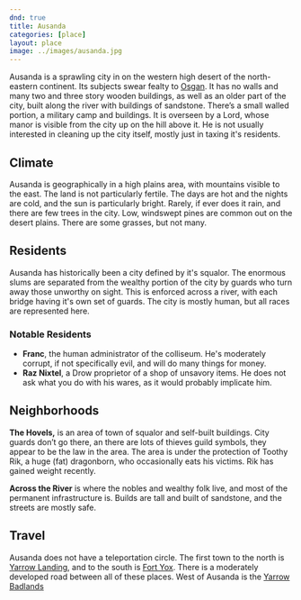 ```yaml
---
dnd: true
title: Ausanda
categories: [place]
layout: place
image: ../images/ausanda.jpg
---
```

Ausanda is a sprawling city in on the western high desert of the north-eastern continent.  Its subjects swear fealty to [Osgan](osgan.md).  It has no walls and many two and three story wooden buildings, as well as an older part of the city, built along the river with buildings of sandstone.  There’s a small walled portion, a military camp and buildings.  It is overseen by a Lord, whose manor is visible from the city up on the hill above it.  He is not usually interested in cleaning up the city itself, mostly just in taxing it's residents.

## Climate
Ausanda is geographically in a high plains area, with mountains visible to the east.  The land is not particularly fertile.  The days are hot and the nights are cold, and the sun is particularly bright.  Rarely, if ever does it rain, and there are few trees in the city.  Low, windswept pines are common out on the desert plains.  There are some grasses, but not many.

## Residents
Ausanda has historically been a city defined by it's squalor.  The enormous slums are separated from the wealthy portion of the city by guards who turn away those unworthy on sight.  This is enforced across a river, with each bridge having it's own set of guards.  The city is mostly human, but all races are represented here.

### Notable Residents
* **Franc**, the human administrator of the colliseum.  He's moderately corrupt, if not specifically evil, and will do many things for money.
* **Raz Nixtel**, a Drow proprietor of a shop of unsavory items.  He does not ask what you do with his wares, as it would probably implicate him.

## Neighborhoods
**The Hovels,** is an area of town of squalor and self-built buildings.  City guards don’t go there, an there are lots of thieves guild symbols, they appear to be the law in the area.  The area is under the protection of Toothy Rik, a huge (fat) dragonborn, who occasionally eats his victims.  Rik has gained weight recently.

**Across the River** is where the nobles and wealthy folk live, and most of the permanent infrastructure is.  Builds are tall and built of sandstone, and the streets are mostly safe.

## Travel
Ausanda does not have a teleportation circle.  The first town to the north is [Yarrow Landing](yarrow_landing.md), and to the south is [Fort Yox](fort_yox.md).  There is a moderately developed road between all of these places.  West of Ausanda is the [Yarrow Badlands](yarrow_badlands.md)

